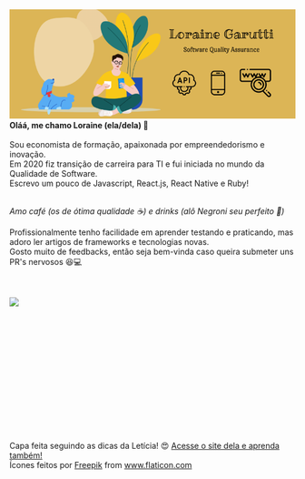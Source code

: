 <img src="capa_github.png" alt="capa personalizada github">
<b>Oláá, me chamo Loraine (ela/dela) 👋</b>
<br><br>
Sou economista de formação, apaixonada por empreendedorismo e inovação.<br>
Em 2020 fiz transição de carreira para TI e fui iniciada no mundo da Qualidade de Software.<br>
Escrevo um pouco de Javascript, React.js, React Native e Ruby!
<br><br>

*Amo café (os de ótima qualidade ☕) e drinks (alô Negroni seu perfeito 🍹)*

Profissionalmente tenho facilidade em aprender testando e praticando, mas adoro ler artigos de frameworks e tecnologias novas.<br>
Gosto muito de feedbacks, então seja bem-vinda caso queira submeter uns PR's nervosos 😆💻 <br>
<br><br>

<img width="400px" align="left" src="https://github-readme-stats.vercel.app/api/top-langs/?username=lorainegarutti&hide=html&layout=compact&theme=buefy" />  
<br><br>
<br><br>
<br><br>
<br><br>
<br><br>
<br><br>
<br><br>

Capa feita seguindo as dicas da Letícia! 😍 <a target="_blank" href="https://dev.to/dii_lua/github-profile-como-fazer-54o0">Acesse o site dela e aprenda também!</a><br>
Ícones feitos por <a target="_blank" href="https://www.flaticon.com/br/autores/freepik" title="Freepik">Freepik</a> from <a href="https://www.flaticon.com/br/" title="Flaticon"> www.flaticon.com</a>